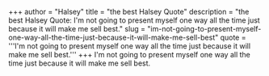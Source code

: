 +++
author = "Halsey"
title = "the best Halsey Quote"
description = "the best Halsey Quote: I'm not going to present myself one way all the time just because it will make me sell best."
slug = "im-not-going-to-present-myself-one-way-all-the-time-just-because-it-will-make-me-sell-best"
quote = '''I'm not going to present myself one way all the time just because it will make me sell best.'''
+++
I'm not going to present myself one way all the time just because it will make me sell best.

